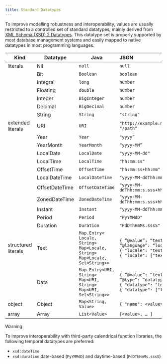 ```yaml
---
title: Standard Datatypes
---
```


To improve modelling robustness and interoperability, values are usually restricted to a controlled set of
standard datatypes, mainly derived from [XML Schema (XSD) 2 Datatypes](https://www.w3.org/TR/xmlschema-2/). This
datatype set is properly supported by most database management systems and easily mapped to native datatypes in most
programming languages.

| Kind                | Datatype       | Java                                                                                    | JSON                                                                                                         | RDF                                                                    |
|---------------------|----------------|-----------------------------------------------------------------------------------------|:-------------------------------------------------------------------------------------------------------------|:-----------------------------------------------------------------------|
| literals            | Nil            | `null`                                                                                  | `null`                                                                                                       |                                                                        |
|                     | Bit            | `Boolean`                                                                               | `boolean`                                                                                                    | [xsd:boolean](https://www.w3.org/TR/xmlschema-2/#boolean)              |
|                     | Integral       | `long`                                                                                  | `number`                                                                                                     | [xsd:long](https://www.w3.org/TR/xmlschema-2/#long)                    |
|                     | Floating       | `double`                                                                                | `number`                                                                                                     | [xsd:double](https://www.w3.org/TR/xmlschema-2/#double)                |
|                     | Integer        | `BigInteger`                                                                            | `number`                                                                                                     | [xsd:integer](https://www.w3.org/TR/xmlschema-2/#integer)              |
|                     | Decimal        | `BigDecimal`                                                                            | `number`                                                                                                     | [xsd:decimal](https://www.w3.org/TR/xmlschema-2/#decimal)              |
|                     | String         | `String`                                                                                | `"string"`                                                                                                   | [xsd:string](https://www.w3.org/TR/xmlschema-2/#string)                |
| extended literals   | URI            | `URI`                                                                                   | `"http://example.net/path”`<br />`"/path"`                                                                   | [xsd:anyURI](https://www.w3.org/TR/xmlschema-2/#anyURI)                |
|                     | Year           | `Year`                                                                                  | `"yyyy”`                                                                                                     | [xsd:gYear](https://www.w3.org/TR/xmlschema-2/#gYear)                  |
|                     | YearMonth      | `YearMonth`                                                                             | `“yyyy-MM”`                                                                                                  | [xsd:gYearMonth](https://www.w3.org/TR/xmlschema-2/#gYearMonth)        |
|                     | LocalDate      | `LocalDate`                                                                             | `"yyyy-MM-dd"`                                                                                               | [xsd:date](https://www.w3.org/TR/xmlschema-2/#date)                    |
|                     | LocalTime      | `LocalTime`                                                                             | `"hh:mm:ss"`                                                                                                 | [xsd:time](https://www.w3.org/TR/xmlschema-2/#time)                    |
|                     | OffsetTime     | `OffsetTime`                                                                            | `"hh:mm:ss+hh:mm"`                                                                                           | [xsd:time](https://www.w3.org/TR/xmlschema-2/#time)                    |
|                     | LocalDateTime  | `LocalDateTime`                                                                         | `"yyyy-MM-ddThh:mm:s.sss"`                                                                                   | [xsd:dateTime](https://www.w3.org/TR/xmlschema-2/#dateTime)            |
|                     | OffsetDateTime | `OffsetDateTime`                                                                        | `"yyyy-MM-ddThh:mm:s.sss+hh:mm"`                                                                             | [xsd:dateTime](https://www.w3.org/TR/xmlschema-2/#dateTime)            |
|                     | ZonedDateTime  | `ZonedDateTime`                                                                         | `"yyyy-MM-ddThh:mm:s.sss+hh:mm[zone]"`                                                                       | [xsd:dateTime](https://www.w3.org/TR/xmlschema-2/#dateTime)            |
|                     | Instant        | `Instant`                                                                               | `"yyyy-MM-ddThh:mm:s.sssZ"`                                                                                  | [xsd:dateTime](https://www.w3.org/TR/xmlschema-2/#dateTime)            |
|                     | Period         | `Period`                                                                                | `"PyYMMdD"`                                                                                                  | [xsd:duration](https://www.w3.org/TR/xmlschema-2/#duration)            |
|                     | Duration       | `Duration`                                                                              | `"PdDThHmMs.sssS"`                                                                                           | [xsd:duration](https://www.w3.org/TR/xmlschema-2/#duration)            |
| structured literals | Text           | `Map.Entry< Locale, String>`<br />`Map<Locale, String>`<br />`Map<Locale, Set<String>>` | `{ “@value”: “text”, “@language”: “locale” }`<br />`{ "locale": "text" }`<br />`{ "locale": ["text", … ]}`   | [rdf:langString](https://www.w3.org/TR/rdf-schema/#ch_langstring)      |
|                     | Data           | `Map.Entry<URI, String>`<br />`Map<URI, String>`<br />`Map<URI, Set<String>>`           | `{ “@value”: “text”, “@type”: “datatype” }`<br />`{ "datatype": "text" }`<br />`{ "datatype": ["text", … ]}` | [Literal](https://www.w3.org/TR/rdf11-concepts/#section-Graph-Literal) |
| object              | Object         | `Map<String, Value>`                                                                    | `{ "name": <value>, … }`                                                                                     | [IRI](https://www.w3.org/TR/rdf11-concepts/#section-IRIs)              |
| array               | Array          | `List<Value>`                                                                           | `[<value>, … ]`                                                                                              |                                                                        |

> [!WARNING]
>
> To improve interoperability with third-party calendrical function libraries, the following temporal datatypes are
> preferred:
>
> * `xsd:dateTime`
> * `xsd:duration` date-based (`PyYMMdD`) and daytime-based (`PdDThHmMs.sssS`)

